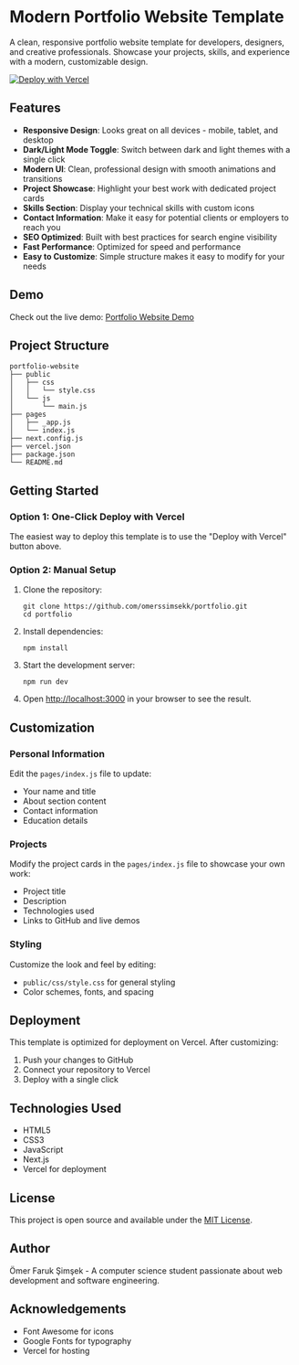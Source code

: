# Modern Portfolio Website Template

A clean, responsive portfolio website template for developers, designers, and creative professionals. Showcase your projects, skills, and experience with a modern, customizable design.

[![Deploy with Vercel](https://vercel.com/button)](https://vercel.com/new/clone?repository-url=https%3A%2F%2Fgithub.com%2Fomerssimsekk%2Fportfolio)

## Features

- **Responsive Design**: Looks great on all devices - mobile, tablet, and desktop
- **Dark/Light Mode Toggle**: Switch between dark and light themes with a single click
- **Modern UI**: Clean, professional design with smooth animations and transitions
- **Project Showcase**: Highlight your best work with dedicated project cards
- **Skills Section**: Display your technical skills with custom icons
- **Contact Information**: Make it easy for potential clients or employers to reach you
- **SEO Optimized**: Built with best practices for search engine visibility
- **Fast Performance**: Optimized for speed and performance
- **Easy to Customize**: Simple structure makes it easy to modify for your needs

## Demo

Check out the live demo: [Portfolio Website Demo](https://omerssimsekk.github.io/portfolio/)

## Project Structure

```
portfolio-website
├── public
│   ├── css
│   │   └── style.css
│   └── js
│       └── main.js
├── pages
│   ├── _app.js
│   └── index.js
├── next.config.js
├── vercel.json
├── package.json
└── README.md
```

## Getting Started

### Option 1: One-Click Deploy with Vercel

The easiest way to deploy this template is to use the "Deploy with Vercel" button above.

### Option 2: Manual Setup

1. Clone the repository:
   ```
   git clone https://github.com/omerssimsekk/portfolio.git
   cd portfolio
   ```

2. Install dependencies:
   ```
   npm install
   ```

3. Start the development server:
   ```
   npm run dev
   ```

4. Open [http://localhost:3000](http://localhost:3000) in your browser to see the result.

## Customization

### Personal Information

Edit the `pages/index.js` file to update:
- Your name and title
- About section content
- Contact information
- Education details

### Projects

Modify the project cards in the `pages/index.js` file to showcase your own work:
- Project title
- Description
- Technologies used
- Links to GitHub and live demos

### Styling

Customize the look and feel by editing:
- `public/css/style.css` for general styling
- Color schemes, fonts, and spacing

## Deployment

This template is optimized for deployment on Vercel. After customizing:

1. Push your changes to GitHub
2. Connect your repository to Vercel
3. Deploy with a single click

## Technologies Used

- HTML5
- CSS3
- JavaScript
- Next.js
- Vercel for deployment

## License

This project is open source and available under the [MIT License](LICENSE).

## Author

Ömer Faruk Şimşek - A computer science student passionate about web development and software engineering.

## Acknowledgements

- Font Awesome for icons
- Google Fonts for typography
- Vercel for hosting

